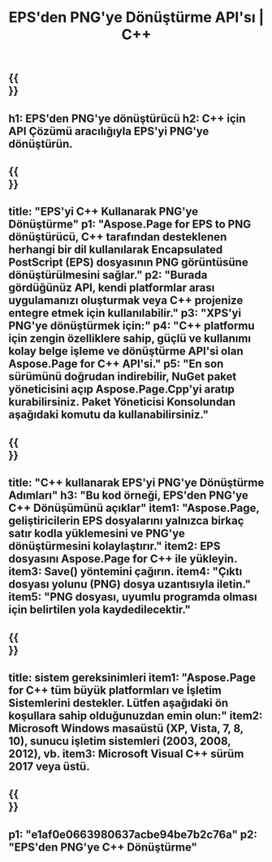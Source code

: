 ﻿---
translation: true
template: /_templates/_conversion-child-cpp.md
title: EPS'den PNG'ye Dönüştürme API'sı | C++
url: /cpp/conversion/eps-to-png/
description: Aspose.Page for C++ API çözümü tarafından sağlanan EPS'den PNG'ye dönüştürme. Windows 32 bit, Windows 64 bit ve Linux 64 bit için C++ Runtime Environment'da çalışır.
informat: EPS
outformat: PNG
otherformats: XPS PS
---

{{<section banner>}}
---
h1: EPS'den PNG'ye dönüştürücü
h2: C++ için API Çözümü aracılığıyla EPS'yi PNG'ye dönüştürün.
---

{{<section overview>}}
---
title: "EPS'yi C++ Kullanarak PNG'ye Dönüştürme"
p1: "Aspose.Page for EPS to PNG dönüştürücü, C++ tarafından desteklenen herhangi bir dil kullanılarak Encapsulated PostScript (EPS) dosyasının PNG görüntüsüne dönüştürülmesini sağlar."
p2: "Burada gördüğünüz API, kendi platformlar arası uygulamanızı oluşturmak veya C++ projenize entegre etmek için kullanılabilir."
p3: "XPS'yi PNG'ye dönüştürmek için:"
p4: "C++ platformu için zengin özelliklere sahip, güçlü ve kullanımı kolay belge işleme ve dönüştürme API'si olan Aspose.Page for C++ API'si."
p5: "En son sürümünü doğrudan indirebilir, NuGet paket yöneticisini açıp Aspose.Page.Cpp'yi aratıp kurabilirsiniz. Paket Yöneticisi Konsolundan aşağıdaki komutu da kullanabilirsiniz."
---

{{<section feature1>}}
---
title: "C++ kullanarak EPS'yi PNG'ye Dönüştürme Adımları"
h3: "Bu kod örneği, EPS'den PNG'ye C++ Dönüşümünü açıklar"
item1: "Aspose.Page, geliştiricilerin EPS dosyalarını yalnızca birkaç satır kodla yüklemesini ve PNG'ye dönüştürmesini kolaylaştırır."
item2: EPS dosyasını Aspose.Page for C++ ile yükleyin.
item3: Save() yöntemini çağırın.
item4: "Çıktı dosyası yolunu (PNG) dosya uzantısıyla iletin."
item5: "PNG dosyası, uyumlu programda olması için belirtilen yola kaydedilecektir."
---

{{<section feature2>}}
---
title: sistem gereksinimleri
item1: "Aspose.Page for C++ tüm büyük platformları ve İşletim Sistemlerini destekler. Lütfen aşağıdaki ön koşullara sahip olduğunuzdan emin olun:"
item2: Microsoft Windows masaüstü (XP, Vista, 7, 8, 10), sunucu işletim sistemleri (2003, 2008, 2012), vb.
item3: Microsoft Visual C++ sürüm 2017 veya üstü.
---

{{<section gist>}}
---
p1: "e1af0e0663980637acbe94be7b2c76a"
p2: "EPS'den PNG'ye C++ Dönüştürme"
---
